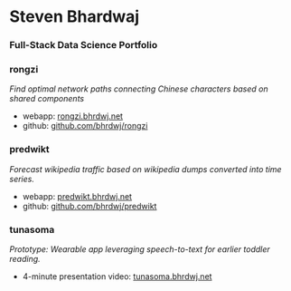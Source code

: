 # Steven Bhardwaj
### Full-Stack Data Science Portfolio

<h3>rongzi</h3>
<p><i>Find optimal network paths connecting Chinese characters based on shared components</i></p>
<ul>
  <li>webapp: <a href="https://rongzi.bhrdwj.net">rongzi.bhrdwj.net</a></li>
  <li>github: <a href="https://github.com/bhrdj/rongzi">github.com/bhrdwj/rongzi</a></li>
</ul>

<h3>predwikt</h3>
<p><i>Forecast wikipedia traffic based on wikipedia dumps converted into time series.</i></p>
<ul>
  <li>webapp: <a href="https://predwikt.bhrdwj.net">predwikt.bhrdwj.net</a></li>
  <li>github: <a href="https://github.com/bhrdj/predwikt">github.com/bhrdwj/predwikt</a></li>
</ul>

<h3>tunasoma</h3>
<p><i>Prototype: Wearable app leveraging speech-to-text for earlier toddler reading.</i></p>
<ul>
  <li>4-minute presentation video: <a href="https://tunasoma.bhrdwj.net">tunasoma.bhrdwj.net</a></li>
</ul>
